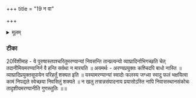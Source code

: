 +++
title = "19 न वा"

+++
<details><summary>मूलम्</summary>

न वा अ॑रण्या॒निर्ह॑न्ति ।  
अ॒न्यश्चेन्नाभि॒गच्छ॑ति ।  
स्वा॒दोᳶ फल॑स्य ज॒ग्ध्वा ।  
यत्र॒ काम॒न्निप॑द्यते ।  


</details>

### टीका
20विंशीमाह - ये पुरुषास्तपश्चरितुमरण्यान्यां निवसन्ति तान्प्रत्यन्यो व्याघ्रादिर्नाभिगच्छति चेत् तदानीमियमरण्यानिर्न वै हन्ति सर्वथा न मारयति ॥ अयमर्थः - अरण्यप्रयुक्तः कश्चिदपि बाधो नास्ति ॥ व्याघ्रादिप्रयुक्तसूपायेन परिहर्तुं शक्यत इति ॥ यस्यामरण्यान्यां स्वादोः फलस्य जग्ध्वा स्वादु फलं भक्षयित्वा कामं निपद्यते स्वेच्छया निवसितुं शक्यते ॥ न खलु तत्रान्नसंपादनाय प्रयासोऽस्ति नापि निवासस्थानसंकोचः तादृशीयमरण्यानीति गुणस्तुतिः ॥॥

